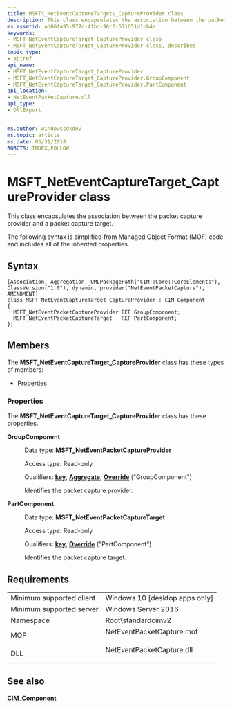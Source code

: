 ```yaml
---
title: MSFT\_NetEventCaptureTarget\_CaptureProvider class
description: This class encapsulates the association between the packet capture provider and a packet capture target.
ms.assetid: ad06fa95-977d-41bd-96c0-511651d1bb4e
keywords:
- MSFT_NetEventCaptureTarget_CaptureProvider class
- MSFT_NetEventCaptureTarget_CaptureProvider class, described
topic_type:
- apiref
api_name:
- MSFT_NetEventCaptureTarget_CaptureProvider
- MSFT_NetEventCaptureTarget_CaptureProvider.GroupComponent
- MSFT_NetEventCaptureTarget_CaptureProvider.PartComponent
api_location:
- NetEventPacketCapture.dll
api_type:
- DllExport


ms.author: windowssdkdev
ms.topic: article
ms.date: 05/31/2018
ROBOTS: INDEX,FOLLOW
---
```


# MSFT\_NetEventCaptureTarget\_CaptureProvider class

This class encapsulates the association between the packet capture provider and a packet capture target.

The following syntax is simplified from Managed Object Format (MOF) code and includes all of the inherited properties.

## Syntax

``` syntax
[Association, Aggregation, UMLPackagePath("CIM::Core::CoreElements"), ClassVersion("1.0"), dynamic, provider("NetEventPacketCapture"), AMENDMENT]
class MSFT_NetEventCaptureTarget_CaptureProvider : CIM_Component
{
  MSFT_NetEventPacketCaptureProvider REF GroupComponent;
  MSFT_NetEventPacketCaptureTarget   REF PartComponent;
};
```

## Members

The **MSFT\_NetEventCaptureTarget\_CaptureProvider** class has these types of members:

-   [Properties](#properties)

### Properties

The **MSFT\_NetEventCaptureTarget\_CaptureProvider** class has these properties.

<dl> <dt>

**GroupComponent**
</dt> <dd> <dl> <dt>

Data type: **MSFT\_NetEventPacketCaptureProvider**
</dt> <dt>

Access type: Read-only
</dt> <dt>

Qualifiers: [**key**](/windows/win32/wmisdk/key-qualifier), [**Aggregate**](/windows/win32/wmisdk/standard-qualifiers), [**Override**](/windows/win32/wmisdk/standard-qualifiers) ("GroupComponent")
</dt> </dl>

Identifies the packet capture provider.

</dd> <dt>

**PartComponent**
</dt> <dd> <dl> <dt>

Data type: **MSFT\_NetEventPacketCaptureTarget**
</dt> <dt>

Access type: Read-only
</dt> <dt>

Qualifiers: [**key**](/windows/win32/wmisdk/key-qualifier), [**Override**](/windows/win32/wmisdk/standard-qualifiers) ("PartComponent")
</dt> </dl>

Identifies the packet capture target.

</dd> </dl>

## Requirements



|                                     |                                                                                                      |
|-------------------------------------|------------------------------------------------------------------------------------------------------|
| Minimum supported client<br/> | Windows 10 \[desktop apps only\]<br/>                                                          |
| Minimum supported server<br/> | Windows Server 2016<br/>                                                                       |
| Namespace<br/>                | Root\\standardcimv2<br/>                                                                       |
| MOF<br/>                      | <dl> <dt>NetEventPacketCapture.mof</dt> </dl> |
| DLL<br/>                      | <dl> <dt>NetEventPacketCapture.dll</dt> </dl> |



## See also

<dl> <dt>

[**CIM\_Component**](cim-component.md)
</dt> </dl>

 

